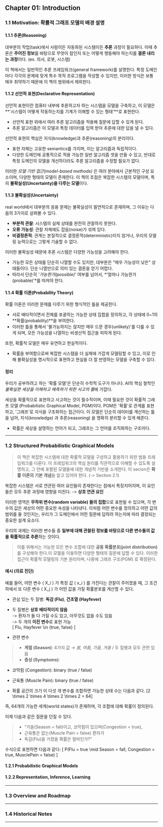 ## Chapter 01: Introduction

### 1.1 Motivation: 확률적 그래프 모델의 배경 설명

#### 1.1.1 **추론(Reasoning)**
대부분의 작업(task)에서 사람이든 자동화된 시스템이든 **추론** 과정이 필요하다. 이때 추론은 **주어진 정보**를 바탕으로 무엇이 참인지 또는 어떻게 행동해야 하는지를 **결론 내리는 과정**이다. (ex. 의사, 로봇, 시스템)

이 책에서는 일반적인 추론 프레임워크(general framework)를 설명한다. 특정 도메인마다 각각의 문제에 맞게 특수 목적 프로그램을 작성할 수 있지만, 이러한 방식은 보통 매우 취약하기 때문에 이 책의 범위에서 제외한다.

#### 1.1.2 **선언적 표현(Declarative Representation)**
선언적 표현이란 컴퓨터 내부에 추론하고자 하는 시스템을 모델을 구축하고, 이 모델은 **'시스템이 어떻게 작동하는지를 기계가 이해할 수 있는 형태'**로 표현한다.
- 선언적 표현 위에서 여러 추론 알고리즘을 적용해 질문에 답할 수 있게 된다.
- 추론 알고리즘은 이 모델과 특정 데이터를 입력 받아 추론에 대한 답을 낼 수 있다.

선언적 표현의 핵심은 지식(knowledge)과 추론(reasoning)의 분리이다.
- 표현 자체는 고유한 semantics를 가지며, 이는 알고리즘과 독립적이다.
- 다양한 도메인에 공통적으로 적용 가능한 일반 알고리즘 셋을 만들 수 있고, 반대로 특정 도메인의 모델을 개선하더라도 추론 알고리즘을 수정할 필요가 없다.

이러한 *모델 기반 접근(model-based methods)* 은 여러 분야에서 근본적인 구성 요소이며, 다양한 형태의 모델이 존재한다. 이 책의 초점은 복잡한 시스템의 모델이며, 특히 **불확실성(Uncertainty)을 다루는 모델**이다.

#### 1.1.3 불확실성(Uncertainty)
real world에서 대부분의 응용 문제는 불확실성이 필연적으로 존재하며, 그 이유는 다음의 3가지로 살펴볼 수 있다.
- **부분적 관찰**: 시스템의 실제 상태를 완전히 관찰하지 못한다.
- **오류 가능성**: 관찰 자체에도 잡음(noise)가 섞여 있다.
- **비결정론적**: 관계는 본질적으로 결정론적(deterministic)이지 않거나, 우리의 모델링 능력으로는 그렇게 기술할 수 없다.

이러한 불확실성 때문에 추론 시스템은 다양한 가능성을 고려해야 한다.
- 가능한 모든 상태를 단순히 나열할 수도 있지만, 대부분은 "매우 가능성이 낮은" 상태들이다. 단순 나열만으로 의미 있는 결론을 얻기 어렵다.
- 따라서 단순히 *'가능한가(possible)'* 여부를 넘어서, *'얼마나 가능한가(probable)'*를 따져야 한다.

#### 1.1.4 확률 이론(Probability Theory)
확률 이론은 이러한 문제를 다루기 위한 형식적인 틀을 제공한다.
- 서로 배타적이면서 전체를 포괄하는 가능한 상태 집합을 정의하고, 각 상태에 0~1의 **확률(probability)**을 부여한다.
- 이러한 틀을 통해서 '불가능하지는 않지만 매우 드문 경우(unlikely)'를 다룰 수 있게 되며, 모든 가능성을 나열하는 비생산적 접근을 피하게 된다.

또한, 확률적 모델은 매우 유연하고 현실적이다.
- 확률을 부여함으로써 복잡한 시스템을 더 실제에 가깝게 모델링할 수 있고, 이로 인해 불확실성을 명시적으로 표현하고 현실을 더 잘 반영하는 모델을 구축할 수 있다.

#### 정리
우리가 공부하려고 하는 '확률 모델'은 단순히 수학적 도구가 아니다.
AI의 핵심 철학인 *불확실한 세상을 이해하고 예측하기 위한 사고의 틀*에 가깝다.

세상을 확률적으로 표현하고 사고하는 것이 필수적이며, 이때 필요한 것이 확률적 그래프 모델 (Probabilistic Graphical Model, PGM)이다.
PGM은 '확률'로 관계를 표현하고, '그래프'로 지식을 구조화하는 접근이다.
이 모델은 단순히 데이터를 계산하는 틀을 넘어,
지식(knowledge) 과 추론(reasoning) 을 명확히 분리할 수 있게 해준다.
- 확률은 세상을 설명하는 언어가 되고, 그래프는 그 언어를 조직화하는 구조이다.

----

### 1.2 Structured Probabilistic Graphical Models
> 이 책은 복잡한 시스템에 대한 확률적 모델을 구성하고 활용하기 위한 범용 프레임워크를 다룬다. 이 프레임워크의 핵심 원리를 직관적으로 이해할 수 있도록 설명하고, 그 안에 포함된 모델들에 대한 개념적 기반을 소개한다. 이 secion은 **확률 이론의 기본 개념**을 알고 있어야 한다. (-> Section 2.1)

복잡한 시스템은 서로 연관된 여러 요인들이 존재한다는 점에서 특징지어지며, 이 요인들은 모두 추론 과정에 영향을 미친다. -> **상호 연관 요인**

이러한 영역은 **무작위 변수(random variable) 들의 집합**으로 표현될 수 있으며, 각 변수의 값은 세상의 어떤 중요한 속성을 나타낸다.
이처럼 어떤 변수를 정의하고 어떤 값의 범위를 둘 것인지는, 우리가 그 도메인에서 어떤 질문에 답하려 하는지에 따라 결정되는 중요한 설계 요소다.

우리의 과제는 이러한 변수들 중 **일부에 대해 관찰된 정보를 바탕으로 다른 변수들의 값을 확률적으로 추론**하는 것이다. 
> 이를 위해서는 가능한 모든 변수 조합에 대한 **공동 확률분포(joint distribution)** 를 구성해야 한다.이 모델을 이용하면 다양한 형태의 질문에 답할 수 있다.
> 이러한 접근이 확률적 모델링의 기본 원리이며, 나중에 그래프 구조(PGM) 로 확장된다.

#### 예시 (의료 진단)
예를 들어, 어떤 변수 \( X_i \) 가 특정 값 \( x_i \) 를 가진다는 관찰이 주어졌을 때,  그 조건하에서 또 다른 변수 \( X_j \) 가 어떤 값을 가질 확률분포를 계산할 수 있다.

- 관심 있는 두 질병: **독감 (Flu)**, **건초열 (Hayfever)**
- 두 질병은 **상호 배타적이지 않음**  
  -> 환자가 둘 다 가질 수도 있고, 아무것도 없을 수도 있음  
  -> 두 개의 **이진 변수**로 표현 가능  
  \[
  Flu, Hayfever \in \{true, false\}
  \]

- 관련 변수
> - **계절 (Season)**: 4가지 값 → *봄, 여름, 가을, 겨울* / 두 질병과 모두 관련 있음  
> - **증상 (Symptoms)**:  
  - 코막힘 (Congestion): binary (true / false)  
  - 근육통 (Muscle Pain): binary (true / false)

- 확률 공간의 크기
이 다섯 개 변수를 조합하면 가능한 상태 수는 다음과 같다.
\[2 \times 2 \times 4 \times 2 \times 2 = 64\]

즉, 64개의 가능한 세계(world states)가 존재하며, 각 조합에 대해 확률이 정의된다.

이제 다음과 같은 질문을 던질 수 있다.
> - “가을(Season = fall)이고, 코막힘이 있으며(Congestion = true),  
> - 근육통은 없는(Muscle Pain = false) 환자가  
> - 독감(Flu)을 가졌을 확률은 얼마인가?”

수식으로 표현하면 다음과 같다:
\[
P(Flu = true \mid Season = fall, Congestion = true, MusclePain = false)
\]


#### 1.2.1 Probabilistic Graphical Models

#### 1.2.2 Representation, Inference, Learning

----

### 1.3 Overview and Roadmap

----

### 1.4 Historical Notes

----